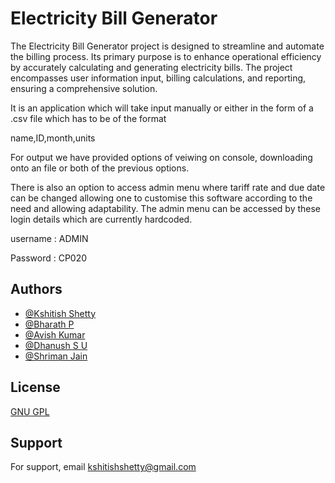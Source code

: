 
# Electricity Bill Generator

The Electricity Bill Generator project is designed to streamline and automate the billing process. Its primary purpose is to enhance operational efficiency by accurately calculating and generating electricity bills. The project encompasses user information input, billing calculations, and reporting, ensuring a comprehensive solution.

It is an application which will take input manually or either in the form of a .csv file which has to be of the format

name,ID,month,units

For output we have provided options of veiwing on console, downloading onto an file or both of the previous options.

There is also an option to access admin menu where tariff rate and due date can be changed allowing one to customise this software according to the need and allowing adaptability.
The admin menu can be accessed by these login details which are currently hardcoded.

username : ADMIN 


Password : CP020

## Authors

- [@Kshitish Shetty](https://www.github.com/kshitish-shetty)
- [@Bharath P](https://www.github.com/bharathpofficial)
- [@Avish Kumar](https://www.github.com/AK0728)
- [@Dhanush S U](https://www.github.com/dhanush182003)
- [@Shriman Jain](https://www.github.com/Shriman-Jain)

## License

[GNU GPL ](https://www.gnu.org/licenses/)


## Support

For support, email kshitishshetty@gmail.com


